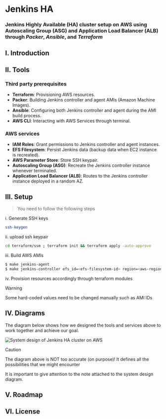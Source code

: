 # Jenkins HA
### Jenkins Highly Available (HA) cluster setup on AWS using Autoscaling Group (ASG) and Application Load Balancer (ALB) through ***Packer***, ***Ansible***, and ***Terraform***

## I. Introduction

## II. Tools
### Third party prerequisites
* **Terraform**: Provisioning AWS resources.
* **Packer**: Building Jenkins controller and agent AMIs (Amazon Machine Images).
* **Ansible**: Configuring both Jenkins controller and agent during the AMI build process.
* **AWS CLI**: Interacting with AWS Services through terminal.
### AWS services
* **IAM Roles**: Grant permissions to Jenkins controller and agent instances.
* **EFS Filesystem**: Persist Jenkins data (backup data when EC2 instance is recreated).
* **AWS Parameter Store**: Store SSH keypair.
* **Autoscaling Group (ASG)**: Recreate the Jenkins controller instance whenever terminated.
* **Application Load Balancer (ALB)**: Routes to the Jenkins controller instance deployed in a random AZ.

## III. Setup
>You need to follow the following steps

i. Generate SSH keys
```bash
ssh-keygen  
```
ii. upload ssh keypair
```bash
cd terraform/ssm ; terraform init && terraform apply -auto-approve
``` 

iii. Build AWS AMIs

```bash
$ make jenkins-agent
$ make jenkins-controller efs_id=<efs-filesystem-id> region=<aws-region>
```
iv. Provision resources accordingly through terraform modules
> [!WARNING]
> Some hard-coded values need to be changed manually such as AMI IDs

## IV. Diagrams
The diagram below shows how we designed the tools and services above to work together and achieve our goal.

<picture>
  <source media="(prefers-color-scheme: dark)" srcset="https://github.com/aminbenmansour/jenkins-ha/assets/50111205/01c6d7fd-71ab-4030-81c6-dd0f1b080fdb">
  <source media="(prefers-color-scheme: light)" srcset="https://github.com/aminbenmansour/jenkins-ha/assets/50111205/5b67b8c7-25a9-49b0-9927-3404c5d681db">
  <img alt="System design of Jenkins HA cluster on AWS" src="https://github.com/aminbenmansour/jenkins-ha/assets/50111205/01c6d7fd-71ab-4030-81c6-dd0f1b080fdb">
</picture>

> [!CAUTION]
> The diagram above is NOT too accurate (on purpose)! It defines all the possibilities that we might encounter
>
> It is important to give attention to the note attached to the system design diagram.



## V. Roadmap

## VI. License
